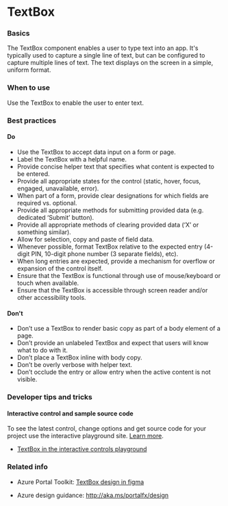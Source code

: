 ﻿# TextBox

 
<a name="basics"></a>
### Basics
The TextBox component enables a user to type text into an app. It's typically used to capture a single line of text, but can be configured to capture multiple lines of text. The text displays on the screen in a simple, uniform format.



<!-- TODO get an IMAGE to embed here -->

<!-- TODO get an SAMPLE CODE to embed here -->

 
<a name="when-to-use"></a>
### When to use
Use the TextBox to enable the user to enter text.


 
<a name="best-practices"></a>
### Best practices

<a name="best-practices-do"></a>
#### Do

* Use the TextBox to accept data input on a form or page.
* Label the TextBox with a helpful name.
* Provide concise helper text that specifies what content is expected to be entered.
* Provide all appropriate states for the control (static, hover, focus, engaged, unavailable, error).
* When part of a form, provide clear designations for which fields are required vs. optional.
* Provide all appropriate methods for submitting provided data (e.g. dedicated ‘Submit’ button).
* Provide all appropriate methods of clearing provided data (‘X’ or something similar).
* Allow for selection, copy and paste of field data.
* Whenever possible, format TextBox relative to the expected entry (4-digit PIN, 10-digit phone number (3 separate fields), etc).
* When long entries are expected, provide a mechanism for overflow or expansion of the control itself.
* Ensure that the TextBox is functional through use of mouse/keyboard or touch when available.
* Ensure that the TextBox is accessible through screen reader and/or other accessibility tools.

<a name="best-practices-don-t"></a>
#### Don&#39;t

* Don’t use a TextBox to render basic copy as part of a body element of a page.
* Don’t provide an unlabeled TextBox and expect that users will know what to do with it.
* Don’t place a TextBox inline with body copy.
* Don’t be overly verbose with helper text.
* Don’t occlude the entry or allow entry when the active content is not visible.


 
<a name="developer-tips-and-tricks"></a>
### Developer tips and tricks



<a name="developer-tips-and-tricks-interactive-control-and-sample-source-code"></a>
#### Interactive control and sample source code
To see the latest control, change options and get source code for your project use the interactive playground site.  [Learn more](./top-extensions-controls-playground.md).

*  <a href="https://ms.portal.azure.com/?Microsoft_Azure_Playground=true#blade/Microsoft_Azure_Playground/ControlsIndexBlade/TextBox_create_Playground" target="_blank">TextBox in the interactive controls playground</a>

 


 
<a name="related-info"></a>
### Related info

* Azure Portal Toolkit: <a href="https://www.figma.com/file/Bwn8rmUOYtnPRwA3JoQTBn/Azure-Portal-Toolkit?node-id=3025%3A378138" target="_blank">TextBox design in figma</a>

* Azure design guidance:  http://aka.ms/portalfx/design


